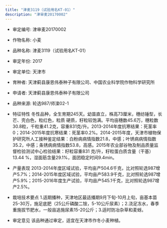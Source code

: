 ```yaml
---
title: "津麦3119（试验用名KT-01）"
description: "津审麦20170002"
---
```

* 审定编号:  津审麦20170002

*  作物名称:  小麦

*  品种名称:  津麦3119（试验用名KT-01）

*  审定年份:  2017

*  审定单位:  天津市

* 育种者:  天津蓟县康恩伟泰种子有限公司、中国农业科学院作物科学研究所

*  申请者:  天津蓟县康恩伟泰种子有限公司

*  品种来源:  轮选987/师滦02-1

*  特征特性
冬性品种，全生育期245天。幼苗直立，株高73厘米，穗纺锤型，长芒、壳白色，粒红色，粒质 硬质，籽粒较饱满。平均亩穗数45.6万，穗粒数30.8粒，千粒重41.2克，容重831克/升。2013-2014年度抗寒结果：死茎率0；2014-2015年度抗寒结果：死茎率0.2%。2014-2015年度，天津市植物保护研究所人工接种鉴定结果：白粉病病情指数21.8，中感；叶锈病病情指数35.2，中感；条锈病病情指数53.8，高感。2015年农业部谷物及制品质量监督检验测试中心检验结果：籽粒容重831 克/升，籽粒蛋白质含量（干基）13.44 %，湿面筋含量29.1%，面团稳定时间9.4min。

*  产量表现
2013-2014年度区域试验，平均亩产504.6千克，比对照轮选987增产5.7%；2014-2015年度区域试验，平均亩产583.9千克，比对照轮选987增产5.9%；2015-2016年度生产试验，平均亩产545.1千克，比对照轮选987增产2.5%。

*  栽培技术要点
1.适期播种，天津地区最适播期9月下旬-10月上旬，亩基本苗25-30万，施足底肥（25公斤磷酸二铵，5-10公斤尿素）；2.浇足冻水，春季重施拔节肥水，一般亩追施尿素15-20公斤；3.适时防冶杂草和麦蚜。

*  审定意见
该品种通过审定，适宜在天津市作冬小麦种植。
